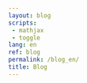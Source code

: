 ```yaml
---
layout: blog
scripts:
 - mathjax
 - toggle
lang: en
ref: blog
permalink: /blog_en/
title: Blog
---
```

